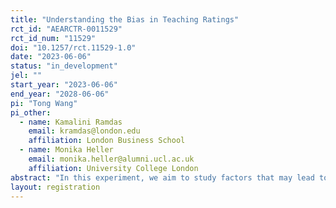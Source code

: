 ```yaml
---
title: "Understanding the Bias in Teaching Ratings"
rct_id: "AEARCTR-0011529"
rct_id_num: "11529"
doi: "10.1257/rct.11529-1.0"
date: "2023-06-06"
status: "in_development"
jel: ""
start_year: "2023-06-06"
end_year: "2028-06-06"
pi: "Tong Wang"
pi_other:
  - name: Kamalini Ramdas
    email: kramdas@london.edu
    affiliation: London Business School
  - name: Monika Heller
    email: monika.heller@alumni.ucl.ac.uk
    affiliation: University College London
abstract: "In this experiment, we aim to study factors that may lead to bias in teaching ratings."
layout: registration
---
```


